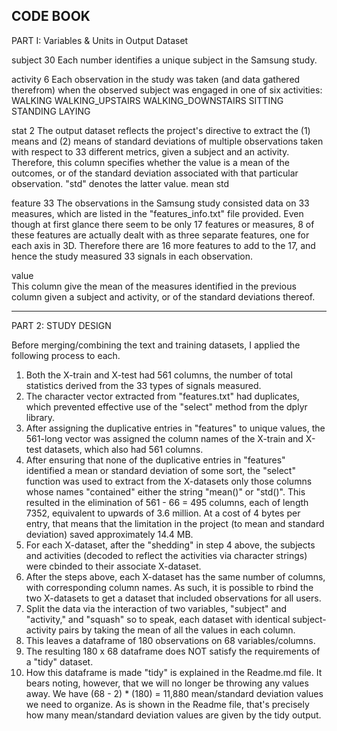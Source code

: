 CODE BOOK
-----------------------------------------------------------
PART I: Variables & Units in Output Dataset

subject   30
    Each number identifies a unique subject in the Samsung study.
    
activity  6
    Each observation in the study was taken (and data gathered therefrom) when the observed subject was engaged in one of six activities:
        WALKING
        WALKING_UPSTAIRS
        WALKING_DOWNSTAIRS
        SITTING
        STANDING
        LAYING
        
stat      2
    The output dataset reflects the project's directive to extract the (1) means and (2) means of standard deviations of multiple observations taken with respect to 33 different metrics, given a subject and an activity.  Therefore, this column specifies whether the value is a mean of the outcomes, or of the standard deviation associated with that particular observation.  "std" denotes the latter value.
        mean
        std
        
feature   33
    The observations in the Samsung study consisted data on 33 measures, which are listed in the "features_info.txt" file provided.  Even though at first glance there seem to be only 17 features or measures, 8 of these features are actually dealt with as three separate features, one for each axis in 3D.  Therefore there are 16 more features to add to the 17, and hence the study measured 33 signals in each observation.
    
value     
    This column give the mean of the measures identified in the previous column given a subject and activity, or of the standard deviations thereof.  
    
-----------------------------------------------------------
PART 2: STUDY DESIGN

Before merging/combining the text and training datasets, I applied the following process to each.

1) Both the X-train and X-test had 561 columns, the number of total statistics derived from the 33 types of signals measured.  
2) The character vector extracted from "features.txt" had duplicates, which prevented effective use of the "select" method from the dplyr library.
3) After assigning the duplicative entries in "features" to unique values, the 561-long vector was assigned the column names of the X-train and X-test datasets, which also had 561 columns.
4) After ensuring that none of the duplicative entries in "features" identified a mean or standard deviation of some sort, the "select" function was used to extract from the X-datasets only those columns whose names "contained" either the string "mean()" or "std()".  This resulted in the elimination of 561 - 66 = 495 columns, each of length 7352, equivalent to upwards of 3.6 million.  At a cost of 4 bytes per entry, that means that the limitation in the project (to mean and standard deviation) saved approximately 14.4 MB.
5) For each X-dataset, after the "shedding" in step 4 above, the subjects and activities (decoded to reflect the activities via character strings) were cbinded to their associate X-dataset.
6) After the steps above, each X-dataset has the same number of columns, with corresponding column names.  As such, it is possible to rbind the two X-datasets to get a dataset that included observations for all users.
7) Split the data via the interaction of two variables, "subject" and "activity," and "squash" so to speak, each dataset with identical subject-activity pairs by taking the mean of all the values in each column.  
8) This leaves a dataframe of 180 observations on 68 variables/columns.
9) The resulting 180 x 68 dataframe does NOT satisfy the requirements of a "tidy" dataset.
10) How this dataframe is made "tidy" is explained in the Readme.md file.  It bears noting, however, that we will no longer be throwing any values away.  We have (68 - 2) * (180) = 11,880 mean/standard deviation values we need to organize.  As is shown in the Readme file, that's precisely how many mean/standard deviation values are given by the tidy output.


      